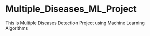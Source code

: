 # Multiple_Diseases_ML_Project
This is Multiple Diseases Detection Project using Machine Learning Algorithms
